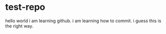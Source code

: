 # test-repo
hello world
i am learning github.
i am learning how to commit.
i guess this is the right way.
